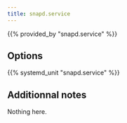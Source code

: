 ```yaml
---
title: snapd.service
---
```


{{% provided_by "snapd.service" %}}

## Options

{{% systemd_unit "snapd.service" %}}

## Additionnal notes

Nothing here.